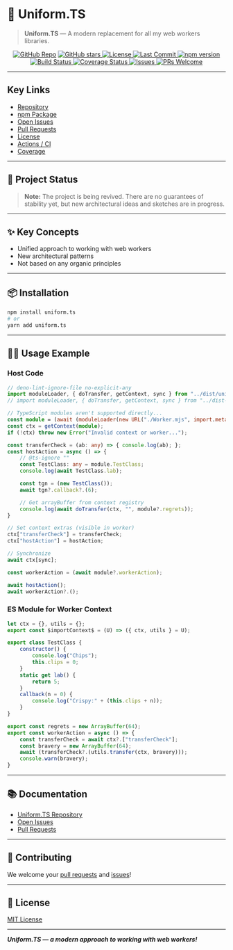 # 🏬 Uniform.TS

> **Uniform.TS** — A modern replacement for all my web workers libraries.

<p align="center">
  <a href="https://github.com/unite-2-re/uniform.ts"><img src="https://img.shields.io/badge/repo-unite--2--re%2Funiform.ts-blue?logo=github&style=flat-square" alt="GitHub Repo"/></a>
  <a href="https://github.com/unite-2-re/uniform.ts/stargazers"> <img src="https://img.shields.io/github/stars/unite-2-re/uniform.ts?style=flat-square" alt="GitHub stars"/> </a>
  <a href="https://github.com/unite-2-re/uniform.ts/blob/main/LICENSE"> <img src="https://img.shields.io/github/license/unite-2-re/uniform.ts?style=flat-square" alt="License"/> </a>
  <a href="https://github.com/unite-2-re/uniform.ts/commits/main"> <img src="https://img.shields.io/github/last-commit/unite-2-re/uniform.ts?style=flat-square" alt="Last Commit"/> </a>
  <a href="https://www.npmjs.com/package/uniform.ts"> <img src="https://img.shields.io/npm/v/uniform.ts?style=flat-square&logo=npm&color=orange" alt="npm version"/> </a>
  <a href="https://github.com/unite-2-re/uniform.ts/actions"> <img src="https://img.shields.io/github/actions/workflow/status/unite-2-re/uniform.ts/ci.yml?branch=main&style=flat-square" alt="Build Status"/> </a>
  <a href="https://codecov.io/gh/unite-2-re/uniform.ts"> <img src="https://img.shields.io/codecov/c/github/unite-2-re/uniform.ts?style=flat-square" alt="Coverage Status"/> </a>
  <a href="https://github.com/unite-2-re/uniform.ts/issues"> <img src="https://img.shields.io/github/issues/unite-2-re/uniform.ts?style=flat-square" alt="Issues"/> </a>
  <a href="https://github.com/unite-2-re/uniform.ts/pulls"> <img src="https://img.shields.io/badge/PRs-welcome-brightgreen.svg?style=flat-square" alt="PRs Welcome"/> </a>
</p>

---

## Key Links

- [Repository](https://github.com/unite-2-re/uniform.ts)
- [npm Package](https://www.npmjs.com/package/uniform.ts)
- [Open Issues](https://github.com/unite-2-re/uniform.ts/issues)
- [Pull Requests](https://github.com/unite-2-re/uniform.ts/pulls)
- [License](https://github.com/unite-2-re/uniform.ts/blob/main/LICENSE)
- [Actions / CI](https://github.com/unite-2-re/uniform.ts/actions)
- [Coverage](https://codecov.io/gh/unite-2-re/uniform.ts)

---

## 🚧 Project Status

> **Note:** The project is being revived. There are no guarantees of stability yet, but new architectural ideas and sketches are in progress.

---

## ✨ Key Concepts

- Unified approach to working with web workers
- New architectural patterns
- Not based on any organic principles

---

## 📦 Installation

```bash
npm install uniform.ts
# or
yarn add uniform.ts
```

---

## 🧑‍💻 Usage Example

### Host Code

```typescript
// deno-lint-ignore-file no-explicit-any
import moduleLoader, { doTransfer, getContext, sync } from "../dist/uniform.js";
// import moduleLoader, { doTransfer, getContext, sync } from "../dist-wp/main.mjs";

// TypeScript modules aren't supported directly...
const module = (await (moduleLoader(new URL("./Worker.mjs", import.meta.url).href)?.catch?.(console.trace.bind(console)))) as any;
const ctx = getContext(module);
if (!ctx) throw new Error("Invalid context or worker...");

const transferCheck = (ab: any) => { console.log(ab); };
const hostAction = async () => {
    // @ts-ignore ""
    const TestClass: any = module.TestClass;
    console.log(await TestClass.lab);

    const tgn = (new TestClass());
    await tgn?.callback?.(6);

    // Get arrayBuffer from context registry
    console.log(await doTransfer(ctx, "", module?.regrets));
}

// Set context extras (visible in worker)
ctx["transferCheck"] = transferCheck;
ctx["hostAction"] = hostAction;

// Synchronize
await ctx[sync];

const workerAction = (await module?.workerAction);

await hostAction();
await workerAction?.();
```

### ES Module for Worker Context

```javascript
let ctx = {}, utils = {};
export const $importContext$ = (U) => ({ ctx, utils } = U);

export class TestClass {
    constructor() {
        console.log("Chips");
        this.clips = 0;
    }
    static get lab() {
        return 5;
    }
    callback(n = 0) {
        console.log("Crispy:" + (this.clips + n));
    }
}

export const regrets = new ArrayBuffer(64);
export const workerAction = async () => {
    const transferCheck = await ctx?.["transferCheck"];
    const bravery = new ArrayBuffer(64);
    await (transferCheck?.(utils.transfer(ctx, bravery)));
    console.warn(bravery);
}
```

---

## 📚 Documentation

- [Uniform.TS Repository](https://github.com/unite-2-re/uniform.ts)
- [Open Issues](https://github.com/unite-2-re/uniform.ts/issues)
- [Pull Requests](https://github.com/unite-2-re/uniform.ts/pulls)

---

## 🤝 Contributing

We welcome your [pull requests](https://github.com/unite-2-re/uniform.ts/pulls) and [issues](https://github.com/unite-2-re/uniform.ts/issues)!

---

## 📝 License

[MIT License](./LICENSE)

---

**_Uniform.TS — a modern approach to working with web workers!_**
